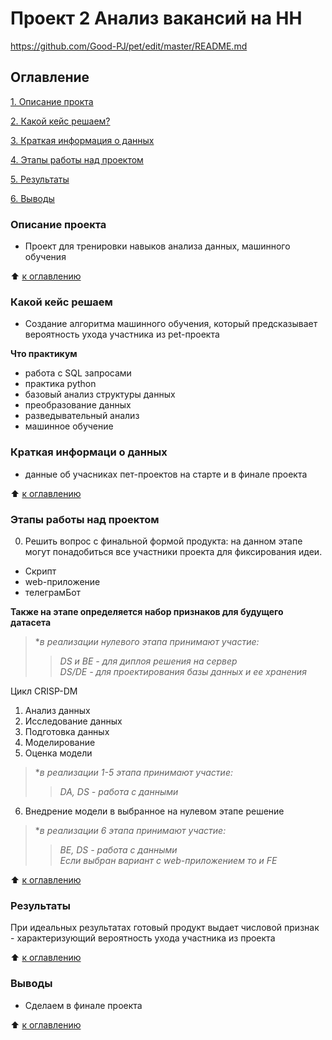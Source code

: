 # Проект 2 Анализ вакансий на HH
https://github.com/Good-PJ/pet/edit/master/README.md
## Оглавление
[1. Описание прокта](https://github.com/Good-PJ/pet/edit/master/README.md#Описание)


[2. Какой кейс решаем?](https://github.com/Good-PJ/pet/edit/master/README.md#Какой-кейс-решаем)

[3. Краткая информация о данных](https://github.com/Good-PJ/pet/edit/master/README.md#Краткая-информаци-о-данных)

[4. Этапы работы над проектом](https://github.com/Good-PJ/pet/edit/master/README.md#Этапы-работы-над-проектом)

[5. Результаты](https://github.com/Good-PJ/pet/edit/master/README.md#Результаты)

[6. Выводы](https://github.com/Good-PJ/pet/edit/master/README.md#Выводы)


### Описание проекта
- Проект для тренировки навыков анализа данных, машинного обучения

:arrow_up: [к оглавлению](https://github.com/Good-PJ/pet/edit/master/README.md#Оглавление)


### Какой кейс решаем
- Создание алгоритма машинного обучения, который предсказывает вероятность ухода участника из pet-проекта

**Что практикум**
- работа с SQL запросами
- практика python
- базовый анализ структуры данных
- преобразование данных
- разведывательный анализ
- машинное обучение



### Краткая информаци о данных
- данные об учасниках пет-проектов на старте и в финале проекта

:arrow_up: [к оглавлению](https://github.com/Good-PJ/pet/edit/master/README.md#Оглавление)


### Этапы работы над проектом

0. Решить вопрос с финальной формой продукта: на данном этапе могут понадобиться все участники проекта для фиксирования идеи.
  - Скрипт
  - web-приложение
  - телеграмБот

**Также на этапе определяется набор признаков для будущего датасета**

> **в реализации нулевого этапа принимают участие:*
>> *DS и BE - для диплоя решения на сервер*<br>
>> *DS/DE - для проектирования базы данных и ее хранения*

Цикл CRISP-DM
1. Анализ данных
2. Исследование данных
3. Подготовка данных
4. Моделирование
5. Оценка модели
> **в реализации 1-5 этапа принимают участие:*
>> *DA, DS - работа с данными*

6. Внедрение модели в выбранное на нулевом этапе решение
> **в реализации 6 этапа принимают участие:*
>> *BE, DS - работа с данными*<br>
>> *Если выбран вариант с web-приложением то и FE*

:arrow_up: [к оглавлению](https://github.com/Good-PJ/pet/edit/master/README.md#Оглавление)



### Результаты

При идеальных результатах готовый продукт выдает числовой признак - характеризующий вероятность ухода участника из проекта

:arrow_up: [к оглавлению](https://github.com/Good-PJ/pet/edit/master/README.md#Оглавление)


### Выводы

- Сделаем в финале проекта

:arrow_up: [к оглавлению](https://github.com/Good-PJ/pet/edit/master/README.md#Оглавление)
